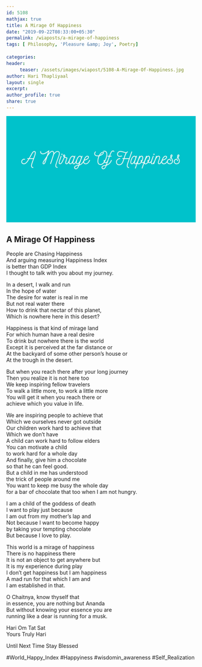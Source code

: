 ```yaml
--- 
id: 5108
mathjax: true  
title: A Mirage Of Happiness
date: "2019-09-22T08:33:00+05:30"
permalink: /wiaposts/a-mirage-of-happiness
tags: [ Philosophy, 'Pleasure &amp; Joy', Poetry]    

categories: 
header:
     teaser: /assets/images/wiapost/5108-A-Mirage-Of-Happiness.jpg
author: Hari Thapliyaal 
layout: single 
excerpt:  
author_profile: true 
share: true 
---
```


![A Mirage Of Happiness](/assets/images/wiapost/5108-A-Mirage-Of-Happiness.jpg)

## A Mirage Of Happiness

    
People are Chasing Happiness     
And arguing measuring Happiness Index     
is better than GDP Index     
I thought to talk with you about my journey.    
    
In a desert, I walk and run     
In the hope of water     
The desire for water is real in me     
But not real water there     
How to drink that nectar of this planet,     
Which is nowhere here in this desert?    
    
Happiness is that kind of mirage land     
For which human have a real desire     
To drink but nowhere there is the world     
Except it is perceived at the far distance or     
At the backyard of some other person’s house or     
At the trough in the desert.    
    
But when you reach there after your long journey     
Then you realize it is not here too     
We keep inspiring fellow travelers     
To walk a little more, to work a little more     
You will get it when you reach there or     
achieve which you value in life.    
    
We are inspiring people to achieve that     
Which we ourselves never got outside     
Our children work hard to achieve that     
Which we don’t have     
A child can work hard to follow elders     
You can motivate a child     
to work hard for a whole day     
And finally, give him a chocolate     
so that he can feel good.     
But a child in me has understood     
the trick of people around me     
You want to keep me busy the whole day     
for a bar of chocolate that too when I am not hungry.    
    
I am a child of the goddess of death     
I want to play just because     
I am out from my mother’s lap and     
Not because I want to become happy     
by taking your tempting chocolate     
But because I love to play.    
    
This world is a mirage of happiness     
There is no happiness there     
It is not an object to get anywhere but     
It is my experience during play     
I don’t get happiness but I am happiness     
A mad run for that which I am and     
I am established in that.    
    
O Chaitnya, know thyself that     
in essence, you are nothing but Ananda     
But without knowing your essence you are     
running like a dear is running for a musk.    
    
Hari Om Tat Sat     
Yours Truly Hari    
    
Until Next Time Stay Blessed    
    
#World_Happy_Index #Happyiness #wisdomin_awareness #Self_Realization    
    
    
